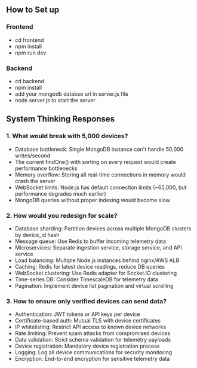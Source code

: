 ## How to Set up

### Frontend 
- cd frontend
- npm install
- npm run dev

### Backend
- cd backend
- npm install
- add your mongodb databse url in server.js file
- node server.js to start the server

## System Thinking Responses

### 1. What would break with 5,000 devices?
- Database bottleneck: Single MongoDB instance can't handle 50,000 writes/second 
- The current findOne() with sorting on every request would create performance bottlenecks
- Memory overflow: Storing all real-time connections in memory would crash the server
- WebSocket limits: Node.js has default connection limits (~65,000, but performance degrades much earlier)
- MongoDB queries without proper indexing would become slow

### 2. How would you redesign for scale?
- Database sharding: Partition devices across multiple MongoDB clusters by device_id hash
- Message queue: Use Redis to buffer incoming telemetry data
- Microservices: Separate ingestion service, storage service, and API service
- Load balancing: Multiple Node.js instances behind nginx/AWS ALB
- Caching: Redis for latest device readings, reduce DB queries
- WebSocket clustering: Use Redis adapter for Socket.IO clustering
- Time-series DB: Consider TimescaleDB for telemetry data
- Pagination: Implement device list pagination and virtual scrolling

### 3. How to ensure only verified devices can send data?
- Authentication: JWT tokens or API keys per device
- Certificate-based auth: Mutual TLS with device certificates
- IP whitelisting: Restrict API access to known device networks
- Rate limiting: Prevent spam attacks from compromised devices
- Data validation: Strict schema validation for telemetry payloads
- Device registration: Mandatory device registration process
- Logging: Log all device communications for security monitoring
- Encryption: End-to-end encryption for sensitive telemetry data